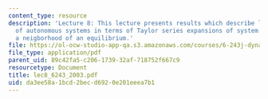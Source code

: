 ```yaml
---
content_type: resource
description: 'Lecture 8: This lecture presents results which describe local behavior
  of autonomous systems in terms of Taylor series expansions of system equations in
  a neigborhood of an equilibrium.'
file: https://ol-ocw-studio-app-qa.s3.amazonaws.com/courses/6-243j-dynamics-of-nonlinear-systems-fall-2003/da3ee58a1bcd2becd6920e201eeea7b1_lec8_6243_2003.pdf
file_type: application/pdf
parent_uid: 89c42fa5-c206-1739-32af-718752f667c9
resourcetype: Document
title: lec8_6243_2003.pdf
uid: da3ee58a-1bcd-2bec-d692-0e201eeea7b1
---
```

